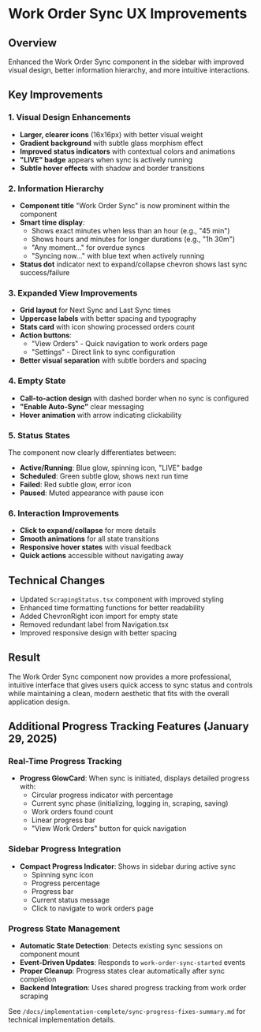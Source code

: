 # Work Order Sync UX Improvements

## Overview
Enhanced the Work Order Sync component in the sidebar with improved visual design, better information hierarchy, and more intuitive interactions.

## Key Improvements

### 1. Visual Design Enhancements
- **Larger, clearer icons** (16x16px) with better visual weight
- **Gradient background** with subtle glass morphism effect
- **Improved status indicators** with contextual colors and animations
- **"LIVE" badge** appears when sync is actively running
- **Subtle hover effects** with shadow and border transitions

### 2. Information Hierarchy
- **Component title** "Work Order Sync" is now prominent within the component
- **Smart time display**:
  - Shows exact minutes when less than an hour (e.g., "45 min")
  - Shows hours and minutes for longer durations (e.g., "1h 30m")
  - "Any moment..." for overdue syncs
  - "Syncing now..." with blue text when actively running
- **Status dot** indicator next to expand/collapse chevron shows last sync success/failure

### 3. Expanded View Improvements
- **Grid layout** for Next Sync and Last Sync times
- **Uppercase labels** with better spacing and typography
- **Stats card** with icon showing processed orders count
- **Action buttons**:
  - "View Orders" - Quick navigation to work orders page
  - "Settings" - Direct link to sync configuration
- **Better visual separation** with subtle borders and spacing

### 4. Empty State
- **Call-to-action design** with dashed border when no sync is configured
- **"Enable Auto-Sync"** clear messaging
- **Hover animation** with arrow indicating clickability

### 5. Status States
The component now clearly differentiates between:
- **Active/Running**: Blue glow, spinning icon, "LIVE" badge
- **Scheduled**: Green subtle glow, shows next run time
- **Failed**: Red subtle glow, error icon
- **Paused**: Muted appearance with pause icon

### 6. Interaction Improvements
- **Click to expand/collapse** for more details
- **Smooth animations** for all state transitions
- **Responsive hover states** with visual feedback
- **Quick actions** accessible without navigating away

## Technical Changes
- Updated `ScrapingStatus.tsx` component with improved styling
- Enhanced time formatting functions for better readability
- Added ChevronRight icon import for empty state
- Removed redundant label from Navigation.tsx
- Improved responsive design with better spacing

## Result
The Work Order Sync component now provides a more professional, intuitive interface that gives users quick access to sync status and controls while maintaining a clean, modern aesthetic that fits with the overall application design.

## Additional Progress Tracking Features (January 29, 2025)

### Real-Time Progress Tracking
- **Progress GlowCard**: When sync is initiated, displays detailed progress with:
  - Circular progress indicator with percentage
  - Current sync phase (initializing, logging in, scraping, saving)
  - Work orders found count
  - Linear progress bar
  - "View Work Orders" button for quick navigation

### Sidebar Progress Integration
- **Compact Progress Indicator**: Shows in sidebar during active sync
  - Spinning sync icon
  - Progress percentage
  - Progress bar
  - Current status message
  - Click to navigate to work orders page

### Progress State Management
- **Automatic State Detection**: Detects existing sync sessions on component mount
- **Event-Driven Updates**: Responds to `work-order-sync-started` events
- **Proper Cleanup**: Progress states clear automatically after sync completion
- **Backend Integration**: Uses shared progress tracking from work order scraping

See `/docs/implementation-complete/sync-progress-fixes-summary.md` for technical implementation details.